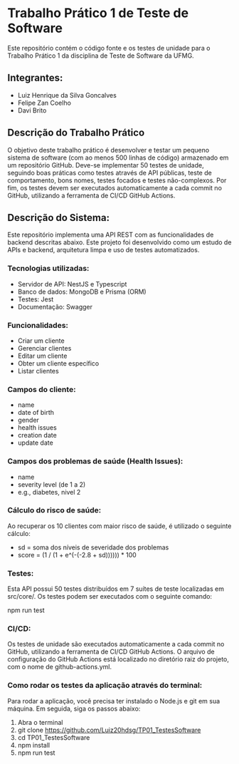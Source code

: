 # Trabalho Prático 1 de Teste de Software

Este repositório contém o código fonte e os testes de unidade para o Trabalho Prático 1 da disciplina de Teste de Software da UFMG.

## Integrantes:

* Luiz Henrique da Silva Goncalves
* Felipe Zan Coelho
* Davi Brito

## Descrição do Trabalho Prático

O objetivo deste trabalho prático é desenvolver e testar um pequeno sistema de software (com ao menos 500 linhas de código) armazenado em um repositório GitHub. Deve-se implementar 50 testes de unidade, seguindo boas práticas como testes através de API públicas, teste de comportamento, bons nomes, testes focados e testes não-complexos. Por fim, os testes devem ser executados automaticamente a cada commit no GitHub, utilizando a ferramenta de CI/CD GitHub Actions.

## Descrição do Sistema:

Este repositório implementa uma API REST com as funcionalidades de backend descritas abaixo. Este projeto foi desenvolvido como um estudo de APIs e backend, arquitetura limpa e uso de testes automatizados.

### Tecnologias utilizadas:

* Servidor de API: NestJS e Typescript
* Banco de dados: MongoDB e Prisma (ORM)
* Testes: Jest
* Documentação: Swagger

### Funcionalidades:

* Criar um cliente
* Gerenciar clientes
* Editar um cliente
* Obter um cliente específico
* Listar clientes

### Campos do cliente:

* name
* date of birth
* gender
* health issues
* creation date
* update date

### Campos dos problemas de saúde (Health Issues):

* name
* severity level (de 1 a 2)
* e.g., diabetes, nivel 2

### Cálculo do risco de saúde:

Ao recuperar os 10 clientes com maior risco de saúde, é utilizado o seguinte cálculo:

* sd = soma dos níveis de severidade dos problemas
* score = (1 / (1 + e^(-(-2.8 + sd)))))) \* 100

### Testes:

Esta API possui 50 testes distribuídos em 7 suítes de teste localizadas em src/core/. Os testes podem ser executados com o seguinte comando:

npm run test

### CI/CD:

Os testes de unidade são executados automaticamente a cada commit no GitHub, utilizando a ferramenta de CI/CD GitHub Actions. O arquivo de configuração do GitHub Actions está localizado no diretório raiz do projeto, com o nome de github-actions.yml.

### Como rodar os testes da aplicação através do terminal:

Para rodar a aplicação, você precisa ter instalado o Node.js e git em sua máquina. Em seguida, siga os passos abaixo:

1. Abra o terminal
2. git clone https://github.com/Luiz20hdsg/TP01_TestesSoftware
3. cd TP01_TestesSoftware
4. npm install
5. npm run test


